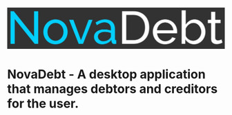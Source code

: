 ![NovaDebt logo](Images/logo.jpg)
# NovaDebt - A desktop application that manages debtors and creditors for the user.
